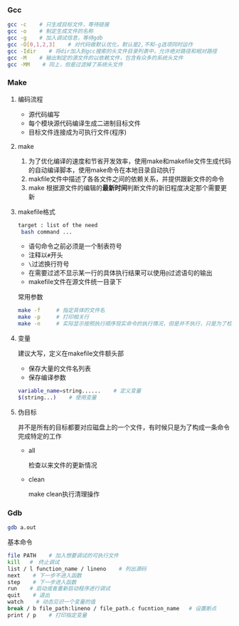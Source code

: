 ### Gcc

```bash
gcc -c    # 只生成目标文件，等待链接
gcc -o    # 制定生成文件的名称
gcc -g    # 加入调试信息，等待gdb
gcc -O[0,1,2,3]    # 对代码做默认优化，默认是2,不和-g选项同时运作
gcc -Idir    # 将dir加入到gcc搜索的头文件目录列表中，允许绝对路径和相对路径
gcc -M    # 输出制定的源文件的以依赖文件，包含有众多的系统头文件
gcc -MM    # 同上，但是过滤掉了系统头文件
```

### Make

1. 编码流程
   * 源代码编写
   * 每个模块源代码编译生成二进制目标文件
   * 目标文件连接成为可执行文件(程序)

2. make
   1. 为了优化编译的速度和节省开发效率，使用make和makefile文件生成代码的自动编译脚本，使用make命令在本地目录自动执行
   2. makfile文件中描述了各各文件之间的依赖关系，并提供跟新文件的命令
   3. make 根据源文件的编辑的**最新时间**判断文件的新旧程度决定那个需要更新

3. makefile格式

   ```bash
   target : list of the need
   	bash command ...
   ```

   * 语句命令之前必须是一个制表符号
   * 注释以`#`开头
   * `\`过滤换行符号
   * 在需要过滤不显示某一行的具体执行结果可以使用`@`过滤语句的输出
   * makefile文件在源文件统一目录下

   常用参数

   ```bash
   make -f     # 指定具体的文件名
   make -p     # 打印相关行
   make -n     # 实际显示按照执行顺序现实命令的执行情况，但是并不执行，只是为了检验makefile文件的正确性
   ```

4. 变量

   建议大写，定义在makefile文件额头部

   * 保存大量的文件名列表
   * 保存编译参数

   ```bash
   variable_name=string......    # 定义变量
   $(string...)    # 使用变量
   ```

5. 伪目标

   并不是所有的目标都要对应磁盘上的一个文件，有时候只是为了构成一条命令完成特定的工作

   * all

     检查以来文件的更新情况


   * clean

     make clean执行清理操作

### Gdb

```bash
gdb a.out
```

基本命令

```bash
file PATH    # 加入想要调试的可执行文件
kill   #　终止调试
list / l function_name / lineno    # 列出源码
next    # 下一步不进入函数
step    # 下一步进入函数
run    # 启动或者重新启动程序进行调试
quit    # 退出
watch    # 动态见识一个变量的值
break / b file_path:lineno / file_path.c fucntion_name   # 设置断点
print / p    # 打印指定变量
```

